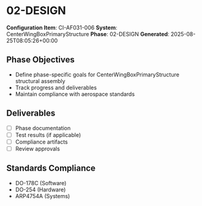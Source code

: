 # 02-DESIGN

**Configuration Item**: CI-AF031-006
**System**: CenterWingBoxPrimaryStructure
**Phase**: 02-DESIGN
**Generated**: 2025-08-25T08:05:26+00:00

## Phase Objectives
- Define phase-specific goals for CenterWingBoxPrimaryStructure structural assembly
- Track progress and deliverables
- Maintain compliance with aerospace standards

## Deliverables
- [ ] Phase documentation
- [ ] Test results (if applicable)
- [ ] Compliance artifacts
- [ ] Review approvals

## Standards Compliance
- DO-178C (Software)
- DO-254 (Hardware)
- ARP4754A (Systems)


